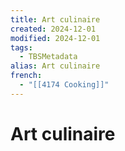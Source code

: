 ```yaml
---
title: Art culinaire
created: 2024-12-01
modified: 2024-12-01
tags:
  - TBSMetadata
alias: Art culinaire
french:
  - "[[4174 Cooking]]"
---
```

# Art culinaire
